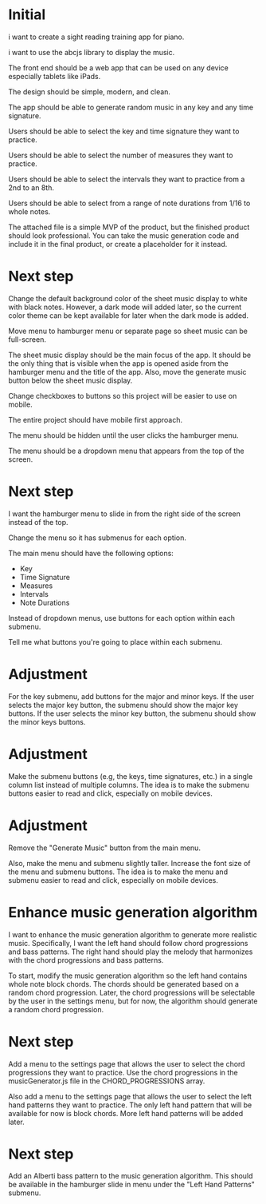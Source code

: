 # Initial
i want to create a sight reading training app for piano.

i want to use the abcjs library to display the music.

The front end should be a web app that can be used on any device especially tablets like iPads.

The design should be simple, modern, and clean.

The app should be able to generate random music in any key and any time signature.

Users should be able to select the key and time signature they want to practice.

Users should be able to select the number of measures they want to practice.

Users should be able to select the intervals they want to practice from a 2nd to an 8th.

Users should be able to select from a range of note durations from 1/16 to whole notes.

The attached file is a simple MVP of the product, but the finished product should look professional. You can take the music generation code and include it in the final product, or create a placeholder for it instead.

# Next step
Change the default background color of the sheet music display to white with black notes. However, a dark mode will added later, so the current color theme can be kept available for later when the dark mode is added.

Move menu to hamburger menu or separate page so sheet music can be full-screen.

The sheet music display should be the main focus of the app. It should be the only thing that is visible when the app is opened aside from the hamburger menu and the title of the app. Also, move the generate music button below the sheet music display.

Change checkboxes to buttons so this project will be easier to use on mobile.

The entire project should have mobile first approach.

The menu should be hidden until the user clicks the hamburger menu.

The menu should be a dropdown menu that appears from the top of the screen.

# Next step
I want the hamburger menu to slide in from the right side of the screen instead of the top. 

Change the menu so it has submenus for each option.

The main menu should have the following options:
- Key
- Time Signature
- Measures
- Intervals
- Note Durations

Instead of dropdown menus, use buttons for each option within each submenu.

Tell me what buttons you're going to place within each submenu.

# Adjustment
For the key submenu, add buttons for the major and minor keys. If the user selects the major key button, the submenu should show the major key buttons. If the user selects the minor key button, the submenu should show the minor keys buttons.

# Adjustment
Make the submenu buttons (e.g, the keys, time signatures, etc.) in a single column list instead of multiple columns. The idea is to make the submenu buttons easier to read and click, especially on mobile devices.

# Adjustment
Remove the "Generate Music" button from the main menu.

Also, make the menu and submenu slightly taller. Increase the font size of the menu and submenu buttons. The idea is to make the menu and submenu easier to read and click, especially on mobile devices.


# Enhance music generation algorithm
I want to enhance the music generation algorithm to generate more realistic music.
Specifically, I want the left hand should follow chord progressions and bass patterns. The right hand should play the melody that harmonizes with the chord progressions and bass patterns.

To start, modify the music generation algorithm so the left hand contains whole note block chords. The chords should be generated based on a random chord progression. Later, the chord progressions will be selectable by the user in the settings menu, but for now, the algorithm should generate a random chord progression.

# Next step
Add a menu to the settings page that allows the user to select the chord progressions they want to practice. Use the chord progressions in the musicGenerator.js file in the CHORD_PROGRESSIONS array.

Also add a menu to the settings page that allows the user to select the left hand patterns they want to practice. The only left hand pattern that will be available for now is block chords. More left hand patterns will be added later.

# Next step
Add an Alberti bass pattern to the music generation algorithm. This should be available in the hamburger slide in menu under the "Left Hand Patterns" submenu.